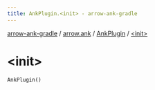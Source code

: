 ```yaml
---
title: AnkPlugin.<init> - arrow-ank-gradle
---
```


[arrow-ank-gradle](../../index.html) / [arrow.ank](../index.html) / [AnkPlugin](index.html) / [&lt;init&gt;](./-init-.html)

# &lt;init&gt;

`AnkPlugin()`